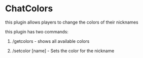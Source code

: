 # ChatColors
this plugin allows players to change the colors of their nicknames

this plugin has two commands:

1) /getcolors - shows all available colors

2) /setcolor [name] - Sets the color for the nickname
